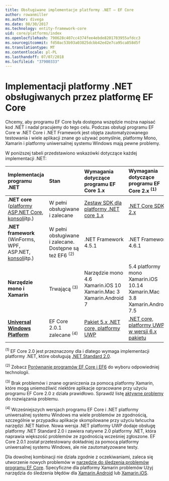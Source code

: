 ```yaml
---
title: Obsługiwane implementacje platformy .NET — EF Core
author: rowanmiller
ms.author: divega
ms.date: 08/30/2017
ms.technology: entity-framework-core
uid: core/platforms/index
ms.openlocfilehash: 790628c407cc4374fee4ebde8201783955afdcc3
ms.sourcegitcommit: fd50ac53b93a03825dcbb42ed2e7ca95ca858d5f
ms.translationtype: MT
ms.contentlocale: pl-PL
ms.lasthandoff: 07/07/2018
ms.locfileid: "37900333"
---
```

# <a name="net-implementations-supported-by-ef-core"></a>Implementacji platformy .NET obsługiwanych przez platformę EF Core

Chcemy, aby programu EF Core była dostępna wszędzie można napisać kod .NET i nadal pracujemy do tego celu. Podczas obsługi programu EF Core w .NET Core i .NET Framework jest objęta zautomatyzowanego testowania i wiele aplikacji znane go używać pomyślnie, platformy Mono, Xamarin i platformy uniwersalnej systemu Windows mają pewne problemy.

W poniższej tabeli przedstawiono wskazówki dotyczące każdej implementacji .NET:

| Implementacja programu .NET                                                                                                  | Stan                                                             | Wymagania dotyczące programu EF Core 1.x                                                                                | Wymagania dotyczące programu EF Core 2.x <sup>(1)</sup>                                                                 |
|:---------------------------------------------------------------------------------------------------------------------|:-------------------------------------------------------------------|:--------------------------------------------------------------------------------------------------------|:--------------------------------------------------------------------------------------------------------|
| **.NET core** ([platformy ASP.NET Core](../get-started/aspnetcore/index.md), [konsoli](../get-started/netcore/index.md)itp.) | W pełni obsługiwane i zalecane                                    | [Zestaw SDK dla platformy .NET core 1.x](https://www.microsoft.com/net/core/)                                                | [.NET Core SDK 2.x](https://www.microsoft.com/net/core/)                                                |
| **.NET framework** (WinForms, WPF, ASP.NET, [konsoli](../get-started/full-dotnet/index.md)itp.)                    | W pełni obsługiwane i zalecane. Dostępne są też EF6 <sup>(2)</sup> | .NET Framework 4.5.1                                                                                    | .NET Framework 4.6.1                                                                                    |
| **Narzędzie mono i Xamarin**                                                                                                   | Trwającą <sup>(3)</sup>                                         | Narzędzie mono 4.6 <br/> Xamarin.iOS 10 <br/> Xamarin.Mac 3 <br/> Xamarin.Android 7                               | 5.4 platformy mono <br/> Xamarin.iOS 10.14 <br/> Xamarin.Mac 3.8 <br/> Xamarin.Android 7.5                        |
| [**Universal Windows Platform**](../get-started/uwp/index.md)                                                        | EF Core 2.0.1 zalecane <sup>(4)</sup>                           | [Pakiet 5.x .NET core, platformy UWP](https://www.nuget.org/packages/Microsoft.NETCore.UniversalWindowsPlatform/) | [.NET core, platformy UWP w wersji 6.x pakietu](https://www.nuget.org/packages/Microsoft.NETCore.UniversalWindowsPlatform/) |

<sup>(1) </sup> EF Core 2.0 jest przeznaczony dla i dlatego wymaga implementacji platformy .NET, które obsługują [.NET Standard 2.0](https://docs.microsoft.com/dotnet/standard/net-standard).

<sup>(2) </sup> Zobacz [Porównanie programów EF Core i EF6](../../efcore-and-ef6/index.md) do wyboru odpowiedniej technologii.

<sup>(3) </sup> Brak problemów i znane ograniczenia za pomocą platformy Xamarin, które mogą uniemożliwić niektóre aplikacje opracowane przy użyciu programu EF Core 2.0 z działa prawidłowo. Sprawdź listę [aktywne problemy](https://github.com/aspnet/entityframeworkCore/issues?q=is%3Aopen+is%3Aissue+label%3Aarea-xamarin) do rozwiązania problemu.

<sup>(4) </sup> Wcześniejszych wersjach programu EF Core i .NET platformy uniwersalnej systemu Windows ma wiele problemów ze zgodnością, szczególnie w przypadku aplikacje skompilowane przy użyciu łańcucha narzędzi .NET Native. Nowa wersja .NET platformy UWP dodaje obsługę platformy .NET Standard 2.0 i zawiera natywne 2.0 platformy .NET, która naprawia większość problemów ze zgodnością wcześniej zgłoszone. EF Core 2.0.1 został przetestowany dokładniej za pomocą platformy uniwersalnej systemu Windows, ale nie zautomatyzowane testy.

Dla dowolnej kombinacji nie działa zgodnie z oczekiwaniami, zaleca się utworzenie nowych problemów w [narzędzie do śledzenia problemów programu EF Core](https://github.com/aspnet/entityframeworkcore/issues/new). Specyficzne dla platformy Xamarin problemów Użyj narzędzia do śledzenia błędów dla [Xamarin.Android](https://github.com/xamarin/xamarin-android/issues/new) lub [Xamarin.iOS](https://github.com/xamarin/xamarin-macios/issues/new).
